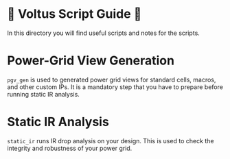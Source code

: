 # :battery: Voltus Script Guide :battery:

In this directory you will find useful scripts and notes for the scripts.

# Power-Grid View Generation

`pgv_gen` is used to generated power grid views for standard cells, macros, and other custom IPs. It is a mandatory step that you have to prepare before running static IR analysis.

# Static IR Analysis

`static_ir` runs IR drop analysis on your design. This is used to check the integrity and robustness of your power grid.